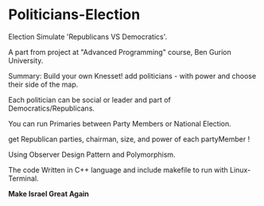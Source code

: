 # Politicians-Election
Election Simulate 'Republicans VS Democratics'.

A part from project at "Advanced Programming" course, Ben Gurion University.

Summary:
Build your own Knesset! add politicians - with power and choose their side of the map.

Each politician can be social or leader and part of Democratics/Republicans.

You can run Primaries between Party Members or National Election.

get Republican parties, chairman, size, and power of each partyMember !

Using Observer Design Pattern and Polymorphism.

The code Written in C++ language and include makefile to run with Linux-Terminal.

**Make Israel Great Again**
